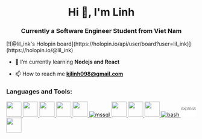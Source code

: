 <h1 align="center">Hi 👋, I'm Linh</h1>
<h3 align="center">Currently a Software Engineer Student from Viet Nam</h3>
[![@lil_ink's Holopin board](https://holopin.io/api/user/board?user=lil_ink)](https://holopin.io/@lil_ink)

- 🌱 I’m currently learning **Nodejs and React**

- 📫 How to reach me **kjlinh098@gmail.com**

<!--<h3 align="left">Connect with me:</h3>
<p align="left"> -->
</p>

<h3 align="left">Languages and Tools:</h3>
<p align="left">   
    <a href="https://getbootstrap.com" target="_blank" rel="noreferrer">
        <img width="40" height="40" src="https://cdn.jsdelivr.net/gh/devicons/devicon/icons/bootstrap/bootstrap-original.svg" />
    </a>  
    <a href="https://heroku.com" target="_blank" rel="noreferrer"> 
        <img width="40" height="40" src="https://cdn.jsdelivr.net/gh/devicons/devicon/icons/heroku/heroku-plain.svg" />
     </a> 
    <a href="https://www.w3.org/html/" target="_blank" rel="noreferrer"> 
            <img width="40" height="40" src="https://cdn.jsdelivr.net/gh/devicons/devicon/icons/html5/html5-original.svg" />      
    </a> 
    <a href="https://www.java.com" target="_blank" rel="noreferrer">       
            <img width="40" height="40" src="https://cdn.jsdelivr.net/gh/devicons/devicon/icons/java/java-original.svg" />    
    </a> 
    <a href="https://developer.mozilla.org/en-US/docs/Web/JavaScript" target="_blank" rel="noreferrer"> 
            <img width="40" height="40" src="https://cdn.jsdelivr.net/gh/devicons/devicon/icons/javascript/javascript-plain.svg" /> 
      </a> 
    <a href="https://www.microsoft.com/en-us/sql-server" target="_blank" rel="noreferrer"> 
        <img src="https://www.svgrepo.com/show/303229/microsoft-sql-server-logo.svg" alt="mssql" width="40" height="40"/> </a> 
    <a href="https://nodejs.org" target="_blank" rel="noreferrer"> 
        <img width="40" height="40" src="https://cdn.jsdelivr.net/gh/devicons/devicon/icons/nodejs/nodejs-original.svg" />
    </a> 
    <a href="https://www.python.org" target="_blank" rel="noreferrer"> 
            <img width="40" height="40"  src="https://cdn.jsdelivr.net/gh/devicons/devicon/icons/python/python-original.svg" />
      </a>
    <a href="https://www.selenium.dev" target="_blank" rel="noreferrer"> 
            <img width="40" height="40" src="https://cdn.jsdelivr.net/gh/devicons/devicon/icons/selenium/selenium-original.svg" />         
    </a>
    <a href="https://www.gnu.org/software/bash/" target="_blank" rel="noreferrer">
      <img src="https://www.vectorlogo.zone/logos/gnu_bash/gnu_bash-icon.svg" alt="bash" width="40" height="40"/>
    </a>
    <a href="https://expressjs.com" target="_blank" rel="noreferrer"> 
      <img src="https://raw.githubusercontent.com/devicons/devicon/master/icons/express/express-original-wordmark.svg" alt="express" width="40" height="40"/> 
    </a>
     <a href="https://flask.palletsprojects.com/" target="_blank" rel="noreferrer">
        <img width="40" height="40" src="https://cdn.jsdelivr.net/gh/devicons/devicon/icons/flask/flask-original.svg" />
     </a> 
</p>
